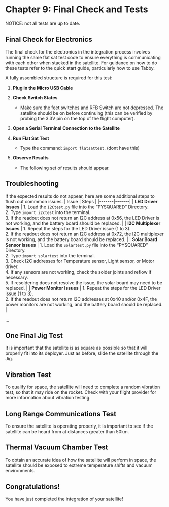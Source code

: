 # Chapter 9: Final Check and Tests

NOTICE: not all tests are up to date. 

## Final Check for Electronics
The final check for the electronics in the integration process involves running the same flat sat test code to ensure everything is communicating with each other when stacked in the satellite. For guidance on how to do these tests refer to the quick start guide, particularly how to use Tabby.

A fully assembled structure is required for this test:

1. **Plug in the Micro USB Cable**

2. **Check Switch States**
    - Make sure the feet switches and RFB Switch are not depressed. The satellite should be on before continuing (this can be verified by probing the 3.3V pin on the top of the flight computer).

3. **Open a Serial Terminal Connection to the Satellite**

4. **Run Flat Sat Test**
    - Type the command: `import flatsattest`. (dont have this)

5. **Observe Results**
    - The following set of results should appear.




## Troubleshooting
If the expected results do not appear, here are some additional steps to flush out commmon issues. 
| Issue | Steps |
|-------|-------|
| **LED Driver Issues** | 1. Load the `I2Ctest.py` file into the “PYSQUARED” Directory. <br> 2. Type `import i2ctest` into the terminal. <br> 3. If the readout does not return an I2C address at 0x56, the LED Driver is not working, and the battery board should be replaced. |
| **I2C Multiplexer Issues** | 1. Repeat the steps for the LED Driver issue (1 to 3). <br> 2. If the readout does not return an I2C address at 0x72, the I2C multiplexer is not working, and the battery board should be replaced. |
| **Solar Board Sensor Issues** | 1. Load the `Solartest.py` file into the “PYSQUARED” Directory. <br> 2. Type `import solartest` into the terminal. <br> 3. Check I2C addresses for Temperature sensor, Light sensor, or Motor driver. <br> 4. If any sensors are not working, check the solder joints and reflow if necessary. <br> 5. If resoldering does not resolve the issue, the solar board may need to be replaced. |
| **Power Monitor Issues** | 1. Repeat the steps for the LED Driver issue (1 to 3). <br> 2. If the readout does not return I2C addresses at 0x40 and/or 0x4F, the power monitors are not working, and the battery board should be replaced. |

...


## One Final Jig Test
It is important that the satellite is as square as possible so that it will properly fit into its deployer. Just as before, slide the satellite through the Jig.

## Vibration Test
To qualify for space, the satellite will need to complete a random vibration test, so that it may ride on the rocket. Check with your flight provider for more information about vibration testing.

## Long Range Communications Test
To ensure the satellite is operating properly, it is important to see if the satellite can be heard from at distances greater than 50km.

## Thermal Vacuum Chamber Test
To obtain an accurate idea of how the satellite will perform in space, the satellite should be exposed to extreme temperature shifts and vacuum environments.

## Congratulations!
You have just completed the integration of your satellite!
